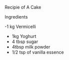 Recipie of A Cake

Ingredients

-1 kg Vermicelli

- 1kg Yoghurt
- 4 tbsp sugar
- 4tbsp milk powder
- 1/2 tsp of vanilla essence



